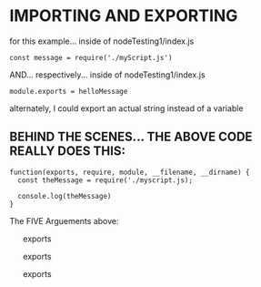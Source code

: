 # IMPORTING AND EXPORTING

for this example... inside of nodeTesting1/index.js

`const message = require('./myScript.js')`

AND... respectively... inside of nodeTesting1/index.js

`module.exports = helloMessage`
  
alternately, I could export an actual string instead of a variable

## BEHIND THE SCENES... THE ABOVE CODE REALLY DOES THIS:

```
function(exports, require, module, __filename, __dirname) {
  const theMessage = require('./myscript.js);

  console.log(theMessage)
}
```

The FIVE Arguements above:
<ul>exports</ul>
<ul>exports</ul>
<ul>exports</ul>